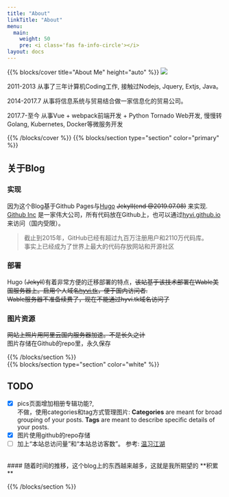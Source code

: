 ```yaml
---
title: "About"
linkTitle: "About"
menu:
  main:
    weight: 50
    pre: <i class='fas fa-info-circle'></i>
layout: docs
---
```


{{% blocks/cover title="About Me" height="auto" %}}
![](https://img3.doubanio.com/icon/ul38294964-4.jpg)  

2011-2013 从事了三年计算机Coding工作, 接触过Nodejs, Jquery, Extjs, Java。  

2014-2017.7 从事将信息系统与贸易结合做一家信息化的贸易公司。  

2017.7-至今 从事Vue + webpack前端开发 + Python Tornado Web开发, 慢慢转Golang, Kubernetes, Docker等微服务开发
  
{{% /blocks/cover %}}
{{% blocks/section type="section" color="primary" %}}
## 关于Blog
### 实现 
因为这个Blog基于Github Pages与[Hugo](https://gohugo.io/) ~~Jekyll(end @2019.07.08)~~ 来实现.   
[Github Inc](https://github.com/) 是一家伟大公司，所有代码放在Github上，也可以通过[hyvi.github.io](http://hyvi.github.io)来访问（国内受限）。   

>截止到2015年，GitHub已经有超过九百万注册用户和2110万代码库。  
> 事实上已经成为了世界上最大的代码存放网站和开源社区  

### 部署
Hugo (~~Jekyll~~)有着非常方便的迁移部署的特点，~~该站基于该技术部署在Wable美国服务器上。启用个人域名[hyvi.tk](http://hyvi.tk)，便于国内访问者.~~   
~~Wable服务器不准备续费了，现在不能通过hyvi.tk域名访问了~~   
### 图片资源
~~网站上照片用阿里云国内服务器加速。不是长久之计~~  
图片存储在Github的repo里，永久保存

{{% /blocks/section %}}
<br />
{{% blocks/section type="section" color="white" %}}
## TODO
- [x] pics页面增加相册专辑功能?,  
  不做，使用categories和tag方式管理图片: **Categories** are meant for broad grouping of your posts. **Tags** are meant to describe specific details of your posts.  
- [x] 图片使用github的repo存储  
- [ ] 加上“本站总访问量”和“本站总访客数”。 参考: [温习江湖](https://wweir.cc/)  
  
<br />
#### 随着时间的推移，这个blog上的东西越来越多，这就是我所期望的 **积累**
  
{{% /blocks/section %}}
